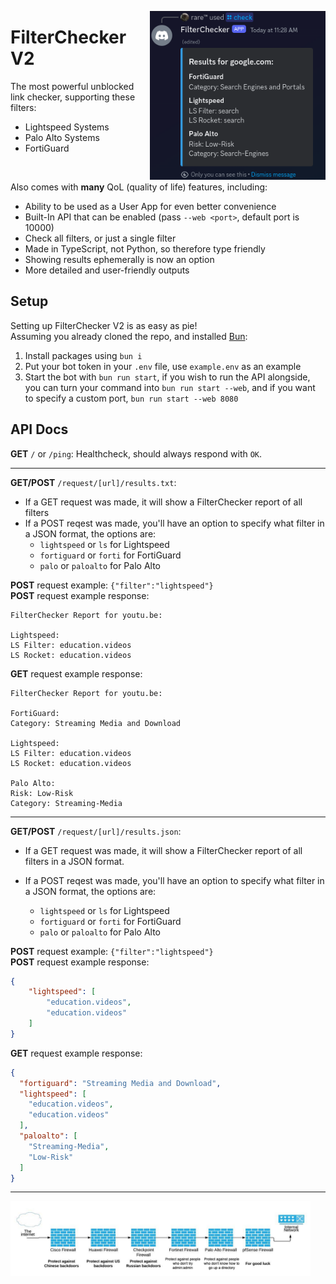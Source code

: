 <img align="right" src="readme/preview.png" height="270px"></img>
# FilterChecker V2
The most powerful unblocked link checker, supporting these filters:
* Lightspeed Systems
* Palo Alto Systems
* FortiGuard

<br>

Also comes with **many** QoL (quality of life) features, including:
* Ability to be used as a User App for even better convenience
* Built-In API that can be enabled (pass `--web <port>`, default port is 10000)
* Check all filters, or just a single filter
* Made in TypeScript, not Python, so therefore type friendly
* Showing results ephemerally is now an option
* More detailed and user-friendly outputs

## Setup
Setting up FilterChecker V2 is as easy as pie! <br >
Assuming you already cloned the repo, and installed [Bun](https://bun.sh):
1. Install packages using `bun i`
2. Put your bot token in your `.env` file, use `example.env` as an example
3. Start the bot with `bun run start`, if you wish to run the API alongside, you can turn your command into `bun run start --web`, and if you want to specify a custom port, `bun run start --web 8080`

## API Docs
**GET** `/` or `/ping`: Healthcheck, should always respond with `OK`.

----

**GET/POST** `/request/[url]/results.txt`: 
* If a GET request was made, it will show a FilterChecker report of all filters
* If a POST reqest was made, you'll have an option to specify what filter in a JSON format, the options are:
  * `lightspeed` or `ls` for Lightspeed
  * `fortiguard` or `forti` for FortiGuard
  * `palo` or `paloalto` for Palo Alto

**POST** request example:
`{"filter":"lightspeed"}` <br>
**POST** request example response:
```
FilterChecker Report for youtu.be:

Lightspeed:
LS Filter: education.videos
LS Rocket: education.videos

```

**GET** request example response:
```
FilterChecker Report for youtu.be:

FortiGuard:
Category: Streaming Media and Download

Lightspeed:
LS Filter: education.videos
LS Rocket: education.videos

Palo Alto:
Risk: Low-Risk
Category: Streaming-Media
```

----

**GET/POST** `/request/[url]/results.json`: 
* If a GET request was made, it will show a FilterChecker report of all filters in a JSON format.

* If a POST reqest was made, you'll have an option to specify what filter in a JSON format, the options are:
  * `lightspeed` or `ls` for Lightspeed
  * `fortiguard` or `forti` for FortiGuard
  * `palo` or `paloalto` for Palo Alto

**POST** request example:
`{"filter":"lightspeed"}` <br>
**POST** request example response:
```json
{
    "lightspeed": [
        "education.videos",
        "education.videos"
    ]
}
```
**GET** request example response:
```json
{
  "fortiguard": "Streaming Media and Download",
  "lightspeed": [
    "education.videos",
    "education.videos"
  ],
  "paloalto": [
    "Streaming-Media",
    "Low-Risk"
  ]
}
```

----
<img src="readme/lyrth.png" width="480px">
